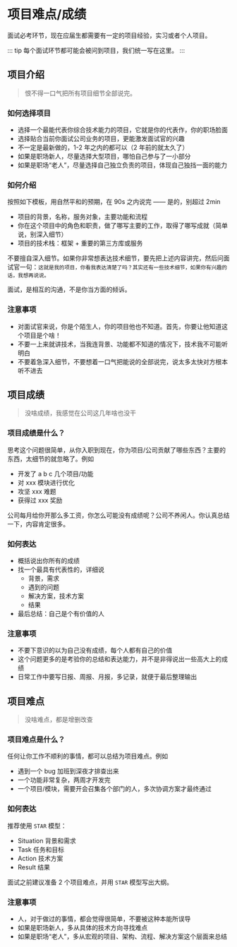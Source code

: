 # 项目难点/成绩

面试必考环节，现在应届生都需要有一定的项目经验，实习或者个人项目。

::: tip
每个面试环节都可能会被问到项目，我们统一写在这里。
:::

## 项目介绍

> 恨不得一口气把所有项目细节全部说完。

### 如何选择项目

- 选择一个最能代表你综合技术能力的项目，它就是你的代表作，你的职场脸面
- 选择贴合当前你面试公司业务的项目，更能激发面试官的兴趣
- 不一定是最新做的，1-2 年之内的都可以（2 年前的就太久了）
- 如果是职场新人，尽量选择大型项目，哪怕自己参与了一小部分
- 如果是职场“老人”，尽量选择自己独立负责的项目，体现自己独挡一面的能力

### 如何介绍

按照如下模板，用自然平和的预期，在 90s 之内说完 —— 是的，别超过 2min

- 项目的背景，名称，服务对象，主要功能和流程
- 你在这个项目中的角色和职责，做了哪写主要的工作，取得了哪写成就（简单说，别深入细节）
- 项目的技术栈：框架 + 重要的第三方库或服务

不要擅自深入细节。如果你非常想表达技术细节，要先把上述内容讲完，然后问面试官一句：`这就是我的项目，你看我表达清楚了吗？其实还有一些技术细节，如果你有兴趣的话，我想再说说。`

面试，是相互的沟通，不是你当方面的倾诉。

### 注意事项

- 对面试官来说，你是个陌生人，你的项目他也不知道。首先，你要让他知道这个项目是个啥！
- 不要一上来就讲技术，当我连背景、功能都不知道的情况下，技术我不可能听明白
- 不要着急深入细节，不要想着一口气把能说的全部说完，说太多太快对方根本听不进去

## 项目成绩

> 没啥成绩，我感觉在公司这几年啥也没干

### 项目成绩是什么？

思考这个问题很简单，从你入职到现在，你为项目/公司贡献了哪些东西？主要的东西，太细节的就忽略了。例如

- 开发了 a b c 几个项目/功能
- 对 xxx 模块进行优化
- 攻坚 xxx 难题
- 获得过 xxx 奖励

公司每月给你开那么多工资，你怎么可能没有成绩呢？公司不养闲人。你认真总结一下，内容肯定很多。

### 如何表达

- 概括说出你所有的成绩
- 找一个最具有代表性的，详细说
  - 背景，需求
  - 遇到的问题
  - 解决方案，技术方案
  - 结果
- 最后总结：自己是个有价值的人

### 注意事项

- 不要下意识的以为自己没有成绩，每个人都有自己的价值
- 这个问题更多的是考验你的总结和表达能力，并不是非得说出一些高大上的成绩
- 日常工作中要写日报、周报、月报，多记录，就便于最后整理输出

## 项目难点

> 没啥难点，都是增删改查

### 项目难点是什么？

任何让你工作不顺利的事情，都可以总结为项目难点。例如

- 遇到一个 bug 加班到深夜才排查出来
- 一个功能非常复杂，两周才开发完
- 一个项目/模块，需要开会召集各个部门的人，多次协调方案才最终通过

### 如何表达

推荐使用 `STAR` 模型：

- Situation 背景和需求
- Task 任务和目标
- Action 技术方案
- Result 结果

面试之前建议准备 2 个项目难点，并用 `STAR` 模型写出大纲。

### 注意事项

- 人，对于做过的事情，都会觉得很简单，不要被这种本能所误导
- 如果是职场新人，多从具体的技术方向寻找难点
- 如果是职场“老人”，多从宏观的项目、架构、流程、解决方案这个层面来总结
